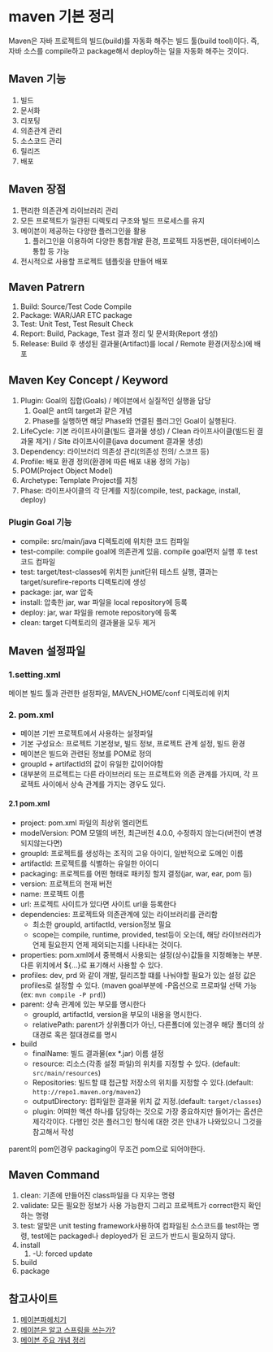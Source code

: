 # maven 기본 정리

Maven은 자바 프로젝트의 빌드(build)를 자동화 해주는 빌드 툴(build tool)이다.
즉, 자바 소스를 compile하고 package해서 deploy하는 일을 자동화 해주는 것이다.

## Maven 기능

1. 빌드
2. 문서화
3. 리포팅
4. 의존관계 관리
5. 소스코드 관리
6. 릴리즈
7. 배포

## Maven 장점

1. 편리한 의존관계 라이브러리 관리
2. 모든 프로젝트가 일관된 디렉토리 구조와 빌드 프로세스를 유지
3. 메이븐이 제공하는 다양한 플러그인을 활용
   1. 플러그인을 이용하여 다양한 통합개발 환경, 프로젝트 자동변환, 데이터베이스 통합 등 가능
4. 전시적으로 사용할 프로젝트 템플릿을 만들어 배포

## Maven Patrern

1. Build: Source/Test Code Compile
2. Package: WAR/JAR ETC package
3. Test: Unit Test, Test Result Check
4. Report: Build, Package, Test 결과 정리 및 문서화(Report 생성)
5. Release: Build 후 생성된 결과물(Artifact)를 local / Remote 환경(저장소)에 배포

## Maven Key Concept / Keyword

1. Plugin: Goal의 집합(Goals) / 메이븐에서 실질적인 실행을 담당
   1. Goal은 ant의 target과 같은 개념
   2. Phase를 실행하면 해당 Phase와 연결된 플러그인 Goal이 실행된다.
2. LifeCycle: 기본 라이프사이클(빌드 결과물 생성) / Clean 라이프사이클(빌드된 결과물 제거) / Site 라이프사이클(java document 결과물 생성)
3. Dependency: 라이브러리 의존성 관리(의존성 전의/ 스코프 등)
4. Profile: 배포 환경 정의(환경에 따른 배포 내용 정의 가능)
5. POM(Project Object Model)
6. Archetype: Template Project를 지칭
7. Phase: 라이프사이클의 각 단계를 지칭(compile, test, package, install, deploy)

### Plugin Goal 기능

* compile: src/main/java 디렉토리에 위치한 코드 컴파일
* test-compile: compile goal에 의존관계 있음. compile goal먼저 실행 후 test 코드 컴파일
* test: target/test-classes에 위치한 junit단위 테스트 실행, 결과는 target/surefire-reports 디렉토리에 생성
* package: jar, war 압축
* install: 압축한 jar, war 파일을 local repository에 등록
* deploy: jar, war 파일을 remote repository에 등록
* clean: target 디렉토리의 결과물을 모두 제거


## Maven 설정파일

### 1.setting.xml

메이븐 빌드 툴과 관련한 설정파일, MAVEN_HOME/conf 디렉토리에 위치

### 2. pom.xml

* 메이븐 기반 프로젝트에서 사용하는 설정파일
* 기본 구성요소: 프로젝트 기본정보, 빌드 정보, 프로젝트 관계 설정, 빌드 환경
* 메이븐은 빌드와 관련된 정보를 POM로 정의
* groupId + artifactId의 값이 유일한 값이어야함
* 대부분의 프로젝트는 다른 라이브러리 또는 프로젝트와 의존 관계를 가지며, 각 프로젝트 사이에서 상속 관계를 가지는 경우도 있다.

#### 2.1 pom.xml

* project: pom.xml 파일의 최상위 엘리먼트
* modelVersion: POM 모델의 버전, 최근버전 4.0.0, 수정하지 않는다(버전이 변경되지않는다면)
* groupId: 프로젝트를 생성하는 조직의 고유 아이디, 일반적으로 도메인 이름
* artifactId: 프로젝트를 식별하는 유일한 아이디
* packaging: 프로젝트를 어떤 형태로 패키징 할지 결정(jar, war, ear, pom 등)
* version: 프로젝트의 현재 버전
* name: 프로젝트 이름
* url: 프로젝트 사이트가 있다면 사이트 url을 등록한다
* dependencies: 프로젝트와 의존관계에 있는 라이브러리를 관리함
  * 최소한 groupId, artifactId, version정보 필요
  * scope는 compile, runtime, provided, test등이 오는데, 해당 라이브러리가 언제 필요한지 언제 제외되는지를 나타내는 것이다.
* properties: pom.xml에서 중복해서 사용되는 설정(상수)값들을 지정해놓는 부분. 다른 위치에서 ${...}로 표기해서 사용할 수 있다.
* profiles: dev, prd 와 같이 개발, 릴리즈할 떄를 나눠야할 필요가 있는 설정 값은 profiles로 설정할 수 있다. (maven goal부분에 -P옵션으로 프로파일 선택 가능(ex: ``mvn compile -P prd``))
* parent: 상속 관계에 있는 부모를 명시한다
  * groupId, artifactId, version을 부모의 내용을 명시한다.
  * relativePath: parent가 상위폴더가 아닌, 다른폴더에 있는경우 해당 폴더의 상대경로 혹은 절대경로를 명시
* build
  * finalName: 빌드 결과물(ex *.jar) 이름 설정
  * resource: 리소스(각종 설정 파일)의 위치를 지정할 수 있다. (default: ``src/main/resources``)
  * Repositories: 빌드할 떄 접근할 저장소의 위치를 지정할 수 있다.(default: ``http://repo1.maven.org/maven2``)
  * outputDirectory: 컴파일한 결과물 위치 값 지정.(default: ``target/classes``)
  * plugin: 어떠한 액션 하나를 담당하는 것으로 가장 중요하지만 들어가는 옵션은 제각각이다. 다행인 것은 플러그인 형식에 대한 것은 안내가 나와있으니 그것을 참고해서 작성

parent의 pom인경우 packaging이 무조건 pom으로 되어야한다.

## Maven Command

1. clean: 기존에 만들어진 class파일을 다 지우는 명령
2. validate: 모든 필요한 정보가 사용 가능한지 그리고 프로젝트가 correct한지 확인하는 명령
3. test: 알맞은 unit testing framework사용하여 컴파일된 소스코드를 test하는 명령, test에는 packaged나 deployed가 된 코드가 반드시 필요하지 않다.
4. install
   1. -U: forced update
5. build
6. package

## 참고사이트

1. [메이븐파헤치기](https://www.slideshare.net/ssuser5445b7/ss-56566336?qid=927855f5-7c8a-4f88-a834-d31292324fd2&v=&b=&from_search=4%20%EC%B6%9C%EC%B2%98:%20https://jeong-pro.tistory.com/168%20[%EA%B8%B0%EB%B3%B8%EA%B8%B0%EB%A5%BC%20%EC%8C%93%EB%8A%94%20%EC%A0%95%EC%95%84%EB%A7%88%EC%B6%94%EC%96%B4%20%EC%BD%94%EB%94%A9%EB%B8%94%EB%A1%9C%EA%B7%B8)
2. [메이븐은 알고 스프링을 쓰는가?](https://jeong-pro.tistory.com/168)
3. [메이븐 주요 개념 정리](https://goddaehee.tistory.com/48)